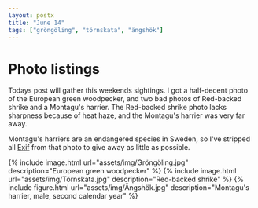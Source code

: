 ```yaml
---
layout: postx
title: "June 14"
tags: ["gröngöling", "törnskata", "ängshök"]
---
```

# Photo listings
Todays post will gather this weekends sightings. I got a half-decent photo of
the European green woodpecker, and two bad photos of Red-backed shrike and a
Montagu's harrier. The Red-backed shrike photo lacks sharpness because of heat
haze, and the Montagu's harrier was very far away.

Montagu's harriers are an endangered species in Sweden, so I've stripped all
[Exif](https://en.wikipedia.org/wiki/Exif) from that photo to give away as
little as possible.

{% include image.html url="assets/img/Gröngöling.jpg" description="European green woodpecker" %}
{% include image.html url="assets/img/Törnskata.jpg" description="Red-backed shrike" %}
{% include figure.html url="assets/img/Ängshök.jpg" description="Montagu's harrier, male, second calendar year" %}
